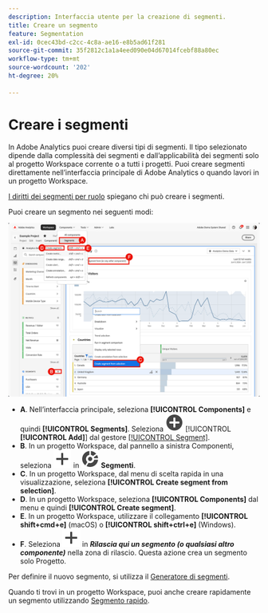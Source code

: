 ```yaml
---
description: Interfaccia utente per la creazione di segmenti.
title: Creare un segmento
feature: Segmentation
exl-id: 0cec43bd-c2cc-4c8a-ae16-e8b5ad61f281
source-git-commit: 35f2812c1a1a4eed090e04d67014fcebf88a80ec
workflow-type: tm+mt
source-wordcount: '202'
ht-degree: 20%

---
```


# Creare i segmenti

In Adobe Analytics puoi creare diversi tipi di segmenti.  Il tipo selezionato dipende dalla complessità dei segmenti e dall’applicabilità dei segmenti solo al progetto Workspace corrente o a tutti i progetti. Puoi creare segmenti direttamente nell’interfaccia principale di Adobe Analytics o quando lavori in un progetto Workspace.

[I diritti dei segmenti per ruolo](/help/components/segmentation/seg-reference/seg-rights.md) spiegano chi può creare i segmenti.

Puoi creare un segmento nei seguenti modi:

![Modalità di creazione di un segmento](assets/create-segment.png)

* **A**. Nell’interfaccia principale, seleziona **[!UICONTROL Components]** e quindi **[!UICONTROL Segments]**. Seleziona ![AddCircle](/help/assets/icons/AddCircle.svg) [!UICONTROL **[!UICONTROL Add]**] dal gestore [[!UICONTROL Segment]](seg-manage.md).
* **B**. In un progetto Workspace, dal pannello a sinistra Componenti, seleziona ![Aggiungi](/help/assets/icons/Add.svg) in ![Segmento](/help/assets/icons/Segmentation.svg) **Segmenti**.
* **C**. In un progetto Workspace, dal menu di scelta rapida in una visualizzazione, seleziona **[!UICONTROL Create segment from selection]**.
* **D**. In un progetto Workspace, seleziona **[!UICONTROL Components]** dal menu e quindi **[!UICONTROL Create segment]**.
* **E**. In un progetto Workspace, utilizzare il collegamento **[!UICONTROL shift+cmd+e]** (macOS) o **[!UICONTROL shift+ctrl+e]** (Windows).
* **F**. Seleziona ![Aggiungi](/help/assets/icons/Add.svg) in ***Rilascia qui un segmento (o qualsiasi altro componente)*** nella zona di rilascio. Questa azione crea un segmento solo Progetto.

Per definire il nuovo segmento, si utilizza il [Generatore di segmenti](seg-build.md).

Quando ti trovi in un progetto Workspace, puoi anche creare rapidamente un segmento utilizzando [Segmento rapido](seg-quick.md).
